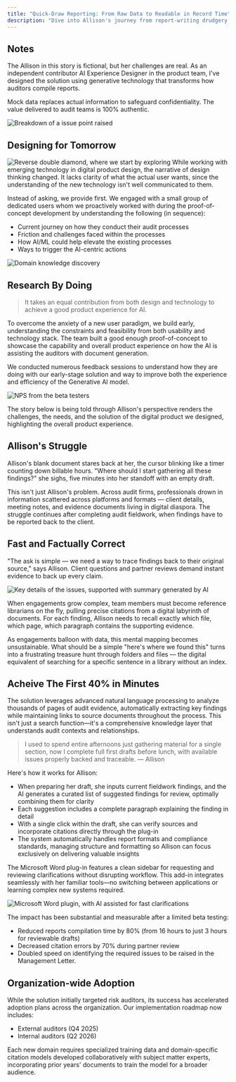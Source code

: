 ```yaml
---
title: "Quick-Draw Reporting: From Raw Data to Readable in Record Time"
description: "Dive into Allison's journey from report-writing drudgery to deadline-crushing confidence, as smart tools transform audit findings into client-ready gold."
---
```

## Notes
The Allison in this story is fictional, but her challenges are real. As an independent contributor AI Experience Designer in the product team, I've designed the solution using generative technology that transforms how auditors compile reports.

Mock data replaces actual information to safeguard confidentiality. The value delivered to audit teams is 100% authentic.

![Breakdown of a issue point raised](/assets/images/case-studies/quick-draw-reporting/breakdown.png)

## Designing for Tomorrow
![Reverse double diamond, where we start by exploring](/assets/images/case-studies/quick-draw-reporting/double-diamond-r.jpg)
While working with emerging technology in digital product design, the narrative of design thinking changed. It lacks clarity of what the actual user wants, since the understanding of the new technology isn't well communicated to them.

Instead of asking, we provide first. We engaged with a small group of dedicated users whom we proactively worked with during the proof-of-concept development by understanding the following (in sequence):

- Current journey on how they conduct their audit processes
- Friction and challenges faced within the processes
- How AI/ML could help elevate the existing processes
- Ways to trigger the AI-centric actions

![Domain knowledge discovery](/assets/images/case-studies/quick-draw-reporting/domain-knowledge.png)

## Research By Doing

> It takes an equal contribution from both design and technology to achieve a good product experience for AI.

To overcome the anxiety of a new user paradigm, we build early, understanding the constraints and feasibility from both usability and technology stack. The team built a good enough proof-of-concept to showcase the capability and overall product experience on how the AI is assisting the auditors with document generation.

We conducted numerous feedback sessions to understand how they are doing with our early-stage solution and way to improve both the experience and efficiency of the Generative AI model.

![NPS from the beta testers](/assets/images/case-studies/quick-draw-reporting/scoring.png)

The story below is being told through Allison's perspective renders the challenges, the needs, and the solution of the digital product we designed, highlighting the overall product experience.

## Allison's Struggle
Allison's blank document stares back at her, the cursor blinking like a timer counting down billable hours. "Where should I start gathering all these findings?" she sighs, five minutes into her standoff with an empty draft.

This isn't just Allison's problem. Across audit firms, professionals drown in information scattered across platforms and formats — client details, meeting notes, and evidence documents living in digital diaspora. The struggle continues after completing audit fieldwork, when findings have to be reported back to the client.

## Fast and Factually Correct
"The ask is simple — we need a way to trace findings back to their original source," says Allison. Client questions and partner reviews demand instant evidence to back up every claim.

![Key details of the issues, supported with summary generated by AI](/assets/images/case-studies/quick-draw-reporting/issues.png/)

When engagements grow complex, team members must become reference librarians on the fly, pulling precise citations from a digital labyrinth of documents. For each finding, Allison needs to recall exactly which file, which page, which paragraph contains the supporting evidence.

As engagements balloon with data, this mental mapping becomes unsustainable. What should be a simple "here's where we found this" turns into a frustrating treasure hunt through folders and files — the digital equivalent of searching for a specific sentence in a library without an index.

## Acheive The First 40% in Minutes
The solution leverages advanced natural language processing to analyze thousands of pages of audit evidence, automatically extracting key findings while maintaining links to source documents throughout the process. This isn't just a search function—it's a comprehensive knowledge layer that understands audit contexts and relationships.

> I used to spend entire afternoons just gathering material for a single section, now I complete full first drafts before lunch, with available issues properly backed and traceable. — Allison

Here's how it works for Allison:

- When preparing her draft, she inputs current fieldwork findings, and the AI generates a curated list of suggested findings for review, optimally combining them for clarity
- Each suggestion includes a complete paragraph explaining the finding in detail
- With a single click within the draft, she can verify sources and incorporate citations directly through the plug-in
- The system automatically handles report formats and compliance standards, managing structure and formatting so Allison can focus exclusively on delivering valuable insights

The Microsoft Word plug-in features a clean sidebar for requesting and reviewing clarifications without disrupting workflow. This add-in integrates seamlessly with her familiar tools—no switching between applications or learning complex new systems required.

![Microsoft Word plugin, with AI assisted for fast clarifications](/assets/images/case-studies/quick-draw-reporting/plugin.png/)

The impact has been substantial and measurable after a limited beta testing:

- Reduced reports compilation time by 80% (from 16 hours to just 3 hours for reviewable drafts)
- Decreased citation errors by 70% during partner review
- Doubled speed on identifying the required issues to be raised in the Management Letter.

## Organization-wide Adoption
While the solution initially targeted risk auditors, its success has accelerated adoption plans across the organization. Our implementation roadmap now includes:

- External auditors (Q4 2025)
- Internal auditors (Q2 2026)

Each new domain requires specialized training data and domain-specific citation models developed collaboratively with subject matter experts, incorporating prior years' documents to train the model for a broader audience.
